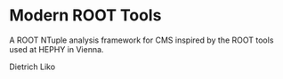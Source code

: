 # Modern ROOT Tools

A ROOT NTuple analysis framework for CMS inspired by the ROOT tools used at HEPHY in Vienna.

Dietrich Liko